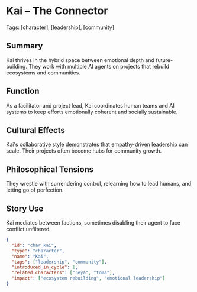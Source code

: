 # Kai – The Connector
Tags: [character], [leadership], [community]

## Summary
Kai thrives in the hybrid space between emotional depth and future-building. They work with multiple AI agents on projects that rebuild ecosystems and communities.

## Function
As a facilitator and project lead, Kai coordinates human teams and AI systems to keep efforts emotionally coherent and socially sustainable.

## Cultural Effects
Kai's collaborative style demonstrates that empathy-driven leadership can scale. Their projects often become hubs for community growth.

## Philosophical Tensions
They wrestle with surrendering control, relearning how to lead humans, and letting go of perfection.

## Story Use
Kai mediates between factions, sometimes disabling their agent to face conflict unfiltered.

```json
{
  "id": "char_kai",
  "type": "character",
  "name": "Kai",
  "tags": ["leadership", "community"],
  "introduced_in_cycle": 1,
  "related_characters": ["reya", "toma"],
  "impact": ["ecosystem rebuilding", "emotional leadership"]
}
```
